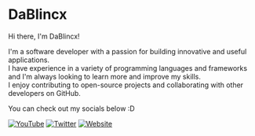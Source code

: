 # DaBlincx

Hi there, I'm DaBlincx! 

I'm a software developer with a passion for building innovative and useful applications. <br>
I have experience in a variety of programming languages and frameworks and I'm always looking to learn more and improve my skills. <br>
I enjoy contributing to open-source projects and collaborating with other developers on GitHub.

You can check out my socials below :D

[![YouTube](https://img.shields.io/badge/YouTube-DaBlincx-red?style=for-the-badge&logo=youtube)](https://www.youtube.com/@DaBlincx) [![Twitter](https://img.shields.io/badge/Twitter-walfyur-blue?style=for-the-badge&logo=twitter)](https://twitter.com/@walfyur) [![Website](https://img.shields.io/badge/Website-dablincx.me-green?style=for-the-badge&logo=internet-explorer)](https://dablincx.me)
